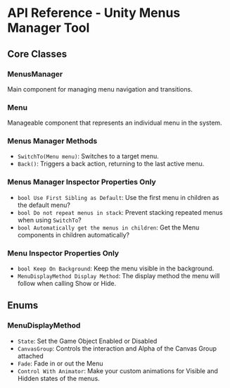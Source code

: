 # API Reference - Unity Menus Manager Tool

## Core Classes

### MenusManager
Main component for managing menu navigation and transitions.

### Menu
Manageable component that represents an individual menu in the system.

### Menus Manager Methods
- `SwitchTo(Menu menu)`: Switches to a target menu.
- `Back()`: Triggers a back action, returning to the last active menu.

### Menus Manager Inspector Properties Only
- `bool Use First Sibling as Default`: Use the first menu in children as the default menu?
- `bool Do not repeat menus in stack`: Prevent stacking repeated menus when using `SwitchTo`?
- `bool Automatically get the menus in children`: Get the Menu components in children automatically?

### Menu Inspector Properties Only
- `bool Keep On Background`: Keep the menu visible in the background.
- `MenuDisplayMethod Display Method`: The display method the menu will follow when calling Show or Hide.

## Enums

### MenuDisplayMethod
- `State`: Set the Game Object Enabled or Disabled
- `CanvasGroup`: Controls the interaction and Alpha of the Canvas Group attached
- `Fade`: Fade in or out the Menu
- `Control With Animator`: Make your custom animations for Visible and Hidden states of the menus.